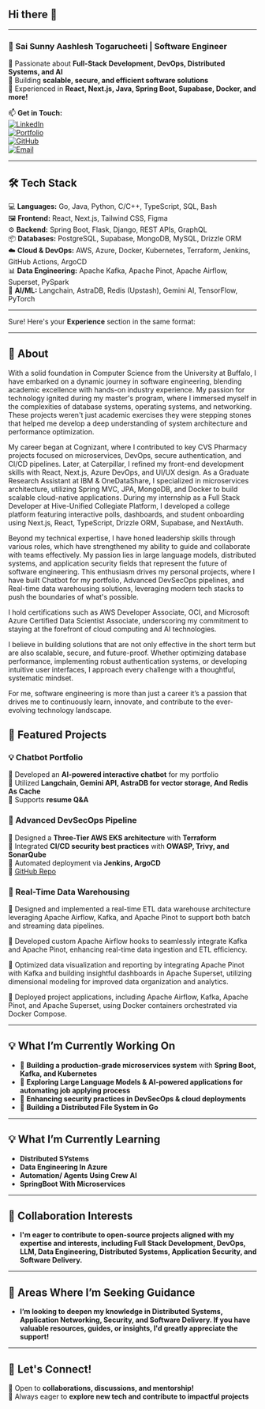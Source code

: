 ## Hi there 👋
---

### **🚀 Sai Sunny Aashlesh Togarucheeti | Software Engineer**  
🔹 Passionate about **Full-Stack Development, DevOps, Distributed Systems, and AI**  
🔹 Building **scalable, secure, and efficient software solutions**  
🔹 Experienced in **React, Next.js, Java, Spring Boot, Supabase, Docker, and more!**  

📫 **Get in Touch:**  
[![LinkedIn](https://img.shields.io/badge/LinkedIn-Connect-blue?style=flat&logo=linkedin)](https://www.linkedin.com/in/sai-sunny-aashlesh-togarucheeti-336309297/)  
[![Portfolio](https://img.shields.io/badge/Portfolio-Visit-green?style=flat&logo=react)](https://sai-sunny-portfolio.vercel.app/)  
[![GitHub](https://img.shields.io/github/followers/sunny?style=social)](https://github.com/sunnyashlesh16)  
[![Email](https://img.shields.io/badge/Email-Contact-red?style=flat&logo=gmail)](mailto:sunnyashlesh26@gmail.com)  

---

## **🛠️ Tech Stack**
💻 **Languages:** Go, Java, Python, C/C++, TypeScript, SQL, Bash  
🖼️ **Frontend:** React, Next.js, Tailwind CSS, Figma  
⚙️ **Backend:** Spring Boot, Flask, Django, REST APIs, GraphQL  
📦 **Databases:** PostgreSQL, Supabase, MongoDB, MySQL, Drizzle ORM  
☁️ **Cloud & DevOps:** AWS, Azure, Docker, Kubernetes, Terraform, Jenkins, GitHub Actions, ArgoCD  
📊 **Data Engineering:** Apache Kafka, Apache Pinot, Apache Airflow, Superset, PySpark  
🤖 **AI/ML:** Langchain, AstraDB, Redis (Upstash), Gemini AI, TensorFlow, PyTorch  

---

Sure! Here's your **Experience** section in the same format:  

---

## **💼 About**  

With a solid foundation in Computer Science from the University at Buffalo, I have embarked on a dynamic journey in software engineering, blending academic excellence with hands-on industry experience. My passion for technology ignited during my master's program, where I immersed myself in the complexities of database systems, operating systems, and networking. These projects weren't just academic exercises they were stepping stones that helped me develop a deep understanding of system architecture and performance optimization.

My career began at Cognizant, where I contributed to key CVS Pharmacy projects focused on microservices, DevOps, secure authentication, and CI/CD pipelines. Later, at Caterpillar, I refined my front-end development skills with React, Next.js, Azure DevOps, and UI/UX design. As a Graduate Research Assistant at IBM & OneDataShare, I specialized in microservices architecture, utilizing Spring MVC, JPA, MongoDB, and Docker to build scalable cloud-native applications. During my internship as a Full Stack Developer at Hive-Unified Collegiate Platform, I developed a college platform featuring interactive polls, dashboards, and student onboarding using Next.js, React, TypeScript, Drizzle ORM, Supabase, and NextAuth.

Beyond my technical expertise, I have honed leadership skills through various roles, which have strengthened my ability to guide and collaborate with teams effectively. My passion lies in large language models, distributed systems, and application security fields that represent the future of software engineering. This enthusiasm drives my personal projects, where I have built Chatbot for my portfolio, Advanced DevSecOps pipelines, and Real-time data warehousing solutions, leveraging modern tech stacks to push the boundaries of what's possible.

I hold certifications such as AWS Developer Associate, OCI, and Microsoft Azure Certified Data Scientist Associate, underscoring my commitment to staying at the forefront of cloud computing and AI technologies.

I believe in building solutions that are not only effective in the short term but are also scalable, secure, and future-proof. Whether optimizing database performance, implementing robust authentication systems, or developing intuitive user interfaces, I approach every challenge with a thoughtful, systematic mindset.

For me, software engineering is more than just a career it’s a passion that drives me to continuously learn, innovate, and contribute to the ever-evolving technology landscape.

## **📌 Featured Projects**

### **💡 Chatbot Portfolio**  
🔹 Developed an **AI-powered interactive chatbot** for my portfolio  
🔹 Utilized **Langchain, Gemini API, AstraDB for vector storage, And Redis As Cache**  
🔹 Supports **resume Q&A**   

### **🔐 Advanced DevSecOps Pipeline**  
🔹 Designed a **Three-Tier AWS EKS architecture** with **Terraform**  
🔹 Integrated **CI/CD security best practices** with **OWASP, Trivy, and SonarQube**  
🔹 Automated deployment via **Jenkins, ArgoCD**  
🔗 [GitHub Repo](https://github.com/sunny/devsecops-pipeline)  

### **🔐 Real-Time Data Warehousing** 
🔹 Designed and implemented a real-time ETL data warehouse architecture leveraging Apache Airflow, Kafka, and Apache Pinot to support both batch and streaming data pipelines.

🔹 Developed custom Apache Airflow hooks to seamlessly integrate Kafka and Apache Pinot, enhancing real-time data ingestion and ETL efficiency.

🔹 Optimized data visualization and reporting by integrating Apache Pinot with Kafka and building insightful dashboards in Apache Superset, utilizing dimensional modeling for improved 
    data organization and analytics.
    
🔹 Deployed project applications, including Apache Airflow, Kafka, Apache Pinot, and Apache Superset, using Docker containers orchestrated via Docker Compose.

---
## **💡 What I’m Currently Working On**
- 🚀 **Building a production-grade microservices system** with **Spring Boot, Kafka, and Kubernetes**  
- 🤖 **Exploring Large Language Models & AI-powered applications for automating job applying process**  
- 🔐 **Enhancing security practices in DevSecOps & cloud deployments**
- 🎯 **Building a Distributed File System in Go**

---
## **💡 What I’m Currently Learning**
- **Distributed SYstems**
- **Data Engineering In Azure**
- **Automation/ Agents Using Crew AI**
- **SpringBoot With Microservices**
---
## **🎯 Collaboration Interests**
- **I'm eager to contribute to open-source projects aligned with my expertise and interests, including Full Stack Development, DevOps, LLM, Data Engineering, Distributed Systems, Application Security, and Software Delivery.**
---
## **🎯 Areas Where I’m Seeking Guidance**
- **I’m looking to deepen my knowledge in Distributed Systems, Application Networking, Security, and Software Delivery. If you have valuable resources, guides, or insights, I'd greatly appreciate the support!**
---
## **🎯 Let's Connect!**  
💬 Open to **collaborations, discussions, and mentorship!**  
🚀 Always eager to **explore new tech and contribute to impactful projects**  

<!--
**sunnyashlesh16/sunnyashlesh16** is a ✨ _special_ ✨ repository because its `README.md` (this file) appears on your GitHub profile.

Here are some ideas to get you started:

- 🔭 I’m currently working on ...
- 🌱 I’m currently learning ...
- 👯 I’m looking to collaborate on ...
- 🤔 I’m looking for help with ...
- 💬 Ask me about ...
- 📫 How to reach me: ...
- 😄 Pronouns: ...
- ⚡ Fun fact: ...
-->
